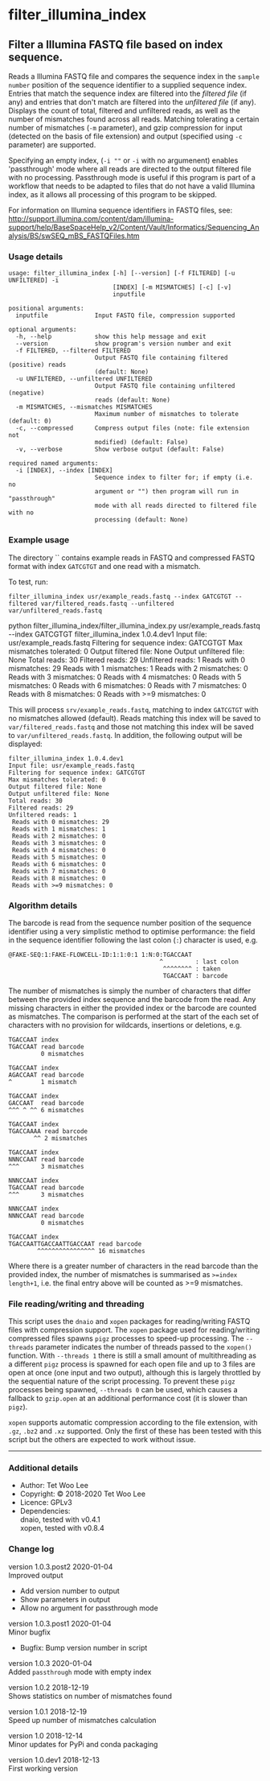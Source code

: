# filter_illumina_index
## Filter a Illumina FASTQ file based on index sequence.

Reads a Illumina FASTQ file and compares the sequence index in the
`sample number` position of the sequence identifier to a supplied sequence
index. Entries that match the sequence index are filtered into the *filtered
file* (if any) and entries that don't match are filtered into the *unfiltered
file* (if any). Displays the count of total, filtered and unfiltered reads,
as well as the number of mismatches found across all reads. Matching tolerating
a certain number of mismatches (`-m` parameter), and gzip compression for input
(detected on the basis of file extension) and output (specified using `-c`
parameter) are supported.

Specifying an empty index, (`-i ""` or `-i` with no argumenent) enables
'passthrough' mode where all reads are directed to the output filtered file with
no processing. Passthrough mode is useful if this program is part of a workflow
that needs to be adapted to files that do not have a valid Illumina index, as it
allows all processing of this program to be skipped.

For information on Illumina sequence identifiers in FASTQ files, see:
http://support.illumina.com/content/dam/illumina-support/help/BaseSpaceHelp_v2/Content/Vault/Informatics/Sequencing_Analysis/BS/swSEQ_mBS_FASTQFiles.htm

### Usage details

```
usage: filter_illumina_index [-h] [--version] [-f FILTERED] [-u UNFILTERED] -i
                             [INDEX] [-m MISMATCHES] [-c] [-v]
                             inputfile

positional arguments:
  inputfile             Input FASTQ file, compression supported

optional arguments:
  -h, --help            show this help message and exit
  --version             show program's version number and exit
  -f FILTERED, --filtered FILTERED
                        Output FASTQ file containing filtered (positive) reads
                        (default: None)
  -u UNFILTERED, --unfiltered UNFILTERED
                        Output FASTQ file containing unfiltered (negative)
                        reads (default: None)
  -m MISMATCHES, --mismatches MISMATCHES
                        Maximum number of mismatches to tolerate (default: 0)
  -c, --compressed      Compress output files (note: file extension not
                        modified) (default: False)
  -v, --verbose         Show verbose output (default: False)

required named arguments:
  -i [INDEX], --index [INDEX]
                        Sequence index to filter for; if empty (i.e. no
                        argument or "") then program will run in "passthrough"
                        mode with all reads directed to filtered file with no
                        processing (default: None)
```

### Example usage

The directory `` contains example reads in FASTQ and compressed FASTQ format with index `GATCGTGT` and one read with a mismatch.

To test, run:

`filter_illumina_index usr/example_reads.fastq --index GATCGTGT --filtered var/filtered_reads.fastq --unfiltered var/unfiltered_reads.fastq`

python filter_illumina_index/filter_illumina_index.py usr/example_reads.fastq --index GATCGTGT 
filter_illumina_index 1.0.4.dev1
Input file: usr/example_reads.fastq
Filtering for sequence index: GATCGTGT
Max mismatches tolerated: 0
Output filtered file: None
Output unfiltered file: None
Total reads: 30
Filtered reads: 29
Unfiltered reads: 1
 Reads with 0 mismatches: 29
 Reads with 1 mismatches: 1
 Reads with 2 mismatches: 0
 Reads with 3 mismatches: 0
 Reads with 4 mismatches: 0
 Reads with 5 mismatches: 0
 Reads with 6 mismatches: 0
 Reads with 7 mismatches: 0
 Reads with 8 mismatches: 0
 Reads with >=9 mismatches: 0

This will process `srv/example_reads.fastq`, matching to index `GATCGTGT` with
no mismatches allowed (default). Reads matching this index will be saved to
`var/filtered_reads.fastq` and those not matching this index will be saved to
`var/unfiltered_reads.fastq`. In addition, the following output will be
displayed:

```
filter_illumina_index 1.0.4.dev1
Input file: usr/example_reads.fastq
Filtering for sequence index: GATCGTGT
Max mismatches tolerated: 0
Output filtered file: None
Output unfiltered file: None
Total reads: 30
Filtered reads: 29
Unfiltered reads: 1
 Reads with 0 mismatches: 29
 Reads with 1 mismatches: 1
 Reads with 2 mismatches: 0
 Reads with 3 mismatches: 0
 Reads with 4 mismatches: 0
 Reads with 5 mismatches: 0
 Reads with 6 mismatches: 0
 Reads with 7 mismatches: 0
 Reads with 8 mismatches: 0
 Reads with >=9 mismatches: 0
```

### Algorithm details

The barcode is read from the sequence number position of the sequence identifier
using a very simplistic method to optimise performance: the field in the
sequence identifier following the last colon (`:`) character is used, e.g.

```
@FAKE-SEQ:1:FAKE-FLOWCELL-ID:1:1:0:1 1:N:0:TGACCAAT
                                          ^         : last colon
                                           ^^^^^^^^ : taken
                                           TGACCAAT : barcode
```

The number of mismatches is simply the number of characters that differ between
the provided index sequence and the barcode from the read. Any missing
characters in either the provided index or the barcode are counted as
mismatches. The comparison is performed at the start of the each set of
characters with no provision for wildcards, insertions or deletions, e.g.

```
TGACCAAT index
TGACCAAT read barcode
         0 mismatches

TGACCAAT index
AGACCAAT read barcode
^        1 mismatch

TGACCAAT index
GACCAAT  read barcode
^^^ ^ ^^ 6 mismatches

TGACCAAT index
TGACCAAAA read barcode
       ^^ 2 mismatches

TGACCAAT index
NNNCCAAT read barcode
^^^      3 mismatches

NNNCCAAT index
TGACCAAT read barcode
^^^      3 mismatches

NNNCCAAT index
NNNCCAAT read barcode
         0 mismatches

TGACCAAT index
TGACCAATTGACCAATTGACCAAT read barcode
        ^^^^^^^^^^^^^^^^ 16 mismatches
```

Where there is a greater number of characters in the read barcode than the
provided index, the number of mismatches is summarised as `>=index length+1`,
i.e. the final entry above will be counted as >=9 mismatches.

### File reading/writing and threading

This script uses the `dnaio` and `xopen` packages for reading/writing FASTQ
files with compression support. The `xopen` package used for reading/writing
compressed files spawns `pigz` processes to speed-up processing. The `--threads`
parameter indicates the number of threads passed to the `xopen()` function. With
`--threads 1` there is still a small amount of multithreading as a different
`pigz` process is spawned for each open file and up to 3 files are open at once
(one input and two output), although this is largely throttled by the sequential
nature of the script processing. To prevent these `pigz` processes being
spawned, `--threads 0` can be used, which causes a fallback to `gzip.open` at
an additional performance cost (it is slower than `pigz`).

`xopen` supports automatic compression according to the file extension, with
`.gz`, `.bz2` and `.xz` supported. Only the first of these has been tested
with this script but the others are expected to work without issue.

---

### Additional details

* Author:       Tet Woo Lee
* Copyright:    © 2018-2020 Tet Woo Lee
* Licence:      GPLv3
* Dependencies:  
  dnaio, tested with v0.4.1  
  xopen, tested with v0.8.4


### Change log

version 1.0.3.post2 2020-01-04  
Improved output
  - Add version number to output
  - Show parameters in output
  - Allow no argument for passthrough mode

version 1.0.3.post1 2020-01-04  
Minor bugfix
  - Bugfix: Bump version number in script

version 1.0.3 2020-01-04  
Added `passthrough` mode with empty index

version 1.0.2 2018-12-19  
Shows statistics on number of mismatches found

version 1.0.1 2018-12-19  
Speed up number of mismatches calculation

version 1.0 2018-12-14  
Minor updates for PyPi and conda packaging

version 1.0.dev1 2018-12-13  
First working version
